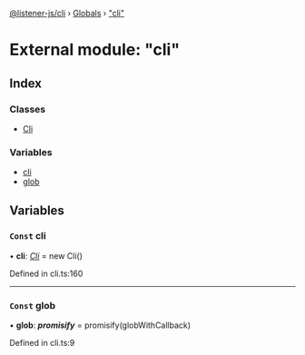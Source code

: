 [@listener-js/cli](../README.md) › [Globals](../globals.md) › ["cli"](_cli_.md)

# External module: "cli"

## Index

### Classes

* [Cli](../classes/_cli_.cli.md)

### Variables

* [cli](_cli_.md#const-cli)
* [glob](_cli_.md#const-glob)

## Variables

### `Const` cli

• **cli**: *[Cli](../classes/_cli_.cli.md)* =  new Cli()

Defined in cli.ts:160

___

### `Const` glob

• **glob**: *__promisify__* =  promisify(globWithCallback)

Defined in cli.ts:9
